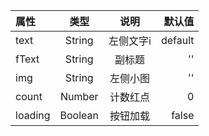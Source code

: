 属性 | 类型 | 说明 | 默认值
:- | :-: | :-: | -: 
text | String | 左侧文字i | default
fText | String  | 副标题 | ''
img | String | 左侧小图 | ''
count | Number | 计数红点 | 0
loading | Boolean | 按钮加载 | false
